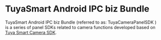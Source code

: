 # TuyaSmart Android IPC biz Bundle



TuyaSmart Android IPC biz Bundle (referred to as: TuyaCameraPanelSDK ) is a series of panel SDKs related to camera functions developed based on [Tuya Smart Camera SDK](<https://tuyainc.github.io/tuyasmart_camera_android_sdk_doc/>).

